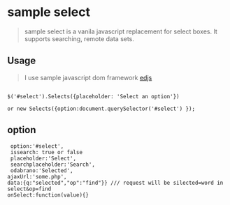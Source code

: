 # sample select 
>sample select  is a vanila javascript replacement for select boxes. It supports searching, remote data sets.
## Usage

>I use sample javascript dom framework [edjs](https://github.com/ed3/edjs)
```native

$('#select').Selects({placeholder: 'Select an option'}) 

or new Selects({option:document.querySelector('#select') });
```
## option 
```native
 option:'#select',
 issearch: true or false
 placeholder:'Select',
 searchplaceholder:'Search',
 odabrano:'Selected',
ajaxUrl:'some.php',
data:{q:"selected","op":"find"}} /// request will be silected=word in select&op=find
onSelect:function(value){}
```
